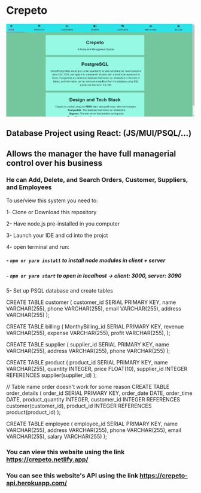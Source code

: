 # Crepeto

![](../client/public/homepage.PNG)

## Database Project using React: (JS/MUI/PSQL/...)

## Allows the manager the have full managerial control over his business

### He can Add, Delete, and Search Orders, Customer, Suppliers, and Employees

To use/view this system you need to:

1- Clone or Download this repository

2- Have node.js pre-installed in you computer

3- Launch your IDE and cd into the projct

4- open terminal and run:

##### - `npm or yarn install` to install node modules in client + server

##### - `npm or yarn start` to open in localhost -> client: 3000, server: 3090

5- Set up PSQL database and create tables

CREATE TABLE customer (
customer_id SERIAL PRIMARY KEY,
name VARCHAR(255),
phone VARCHAR(255),
email VARCHAR(255),
address VARCHAR(255)
);

CREATE TABLE billing (
MonthyBilling_id SERIAL PRIMARY KEY,
revenue VARCHAR(255),
expense VARCHAR(255),
profit VARCHAR(255),
);

CREATE TABLE supplier (
supplier_id SERIAL PRIMARY KEY,
name VARCHAR(255),
address VARCHAR(255),
phone VARCHAR(255)
);

CREATE TABLE product (
product_id SERIAL PRIMARY KEY,
name VARCHAR(255),
quantity INTEGER,
price FLOAT(10),
supplier_id INTEGER REFERENCES supplier(supplier_id)
);

// Table name order doesn't work for some reason
CREATE TABLE order_details (
order_id SERIAL PRIMARY KEY,
order_date DATE,
order_time DATE,
product_quantity INTEGER,
customer_id INTEGER REFERENCES customer(customer_id),
product_id INTEGER REFERENCES product(product_id)
);

CREATE TABLE employee (
employee_id SERIAL PRIMARY KEY,
name VARCHAR(255),
address VARCHAR(255),
phone VARCHAR(255),
email VARCHAR(255),
salary VARCHAR(255)
);

### You can view this website using the link https://crepeto.netlify.app/

### You can see this website's API using the link https://crepeto-api.herokuapp.com/
